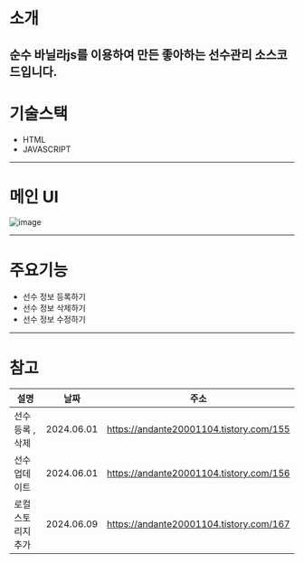 # 소개 

순수 바닐라js를 이용하여 만든 좋아하는 선수관리 소스코드입니다.   
---

# 기술스택 

- HTML
- JAVASCRIPT

---

# 메인 UI

![image](https://github.com/Andante23/vanilajs/assets/98266983/af447303-b622-4107-bbe7-21f2f9a3a24b)

---

# 주요기능 

- 선수 정보 등록하기
- 선수 정보 삭제하기
- 선수 정보 수정하기

---

# 참고 

 설명 | 날짜 | 주소
--   | --   | --
선수등록 , 삭제 | 2024.06.01 | https://andante20001104.tistory.com/155
선수업데이트 | 2024.06.01  | https://andante20001104.tistory.com/156
로컬스토리지 추가 | 2024.06.09 | https://andante20001104.tistory.com/167
